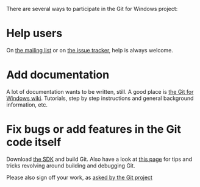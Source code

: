 There are several ways to participate in the Git for Windows project:

# Help users

On [the mailing list](http://groups.google.com/group/git-for-windows) or on [the issue tracker](https://github.com/git-for-windows/git/issues), help is always welcome.

# Add documentation

A lot of documentation wants to be written, still. A good place is [the Git for Windows wiki](https://github.com/git-for-windows/git/wiki). Tutorials, step by step instructions and general background information, etc.

# Fix bugs or add features in the Git code itself

Download [the SDK](http://git-for-windows.github.io/#download-sdk) and build Git. Also have a look at [this page](https://github.com/git-for-windows/git/wiki/Building-Git) for tips and tricks revolving around building and debugging Git.

Please also sign off your work, as [asked by the Git project](https://github.com/git/git/blob/v2.3.5/Documentation/SubmittingPatches#L234-L286)
